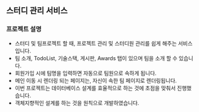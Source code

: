 ## 스터디 관리 서비스


### 프로젝트 설명

- 스터디 및 팀프로젝트 할 때, 프로젝트 관리 및 스터디원 관리를 쉽게 해주는 서비스입니다.
- 팀 소개, TodoList, 기술스택, 게시판, Awards 탭이 있으며 팀을 소개 할 수 있습니다.
- 회원가입 시에 팀명을 입력하면 자동으로 팀원으로 속하게 됩니다.
- 메인 이동 시 렌더링 되는 페이지는, 자신이 속한 팀 페이지로 렌더링됩니다.
- 이번 프로젝트는 데이터베이스 설계를 효율적으로 하는 것에 초점을 맞춰서 진행했습니다.
- 객체지향적인 설계를 하는 것을 원칙으로 개발하였습니다.
